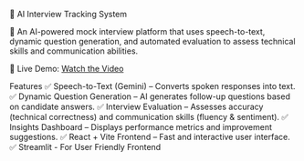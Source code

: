 🎤 AI Interview Tracking System

🚀 An AI-powered mock interview platform that uses speech-to-text, dynamic question generation, and automated evaluation to assess technical skills and communication abilities.

🔗 Live Demo: [Watch the Video](https://drive.google.com/drive/u/2/folders/1BEd9W9G9mht1ywNRzl6DLRWNU8MjPXna)

Features
✅ Speech-to-Text (Gemini) – Converts spoken responses into text.
✅ Dynamic Question Generation – AI generates follow-up questions based on candidate answers.
✅ Interview Evaluation – Assesses accuracy (technical correctness) and communication skills (fluency & sentiment).
✅ Insights Dashboard – Displays performance metrics and improvement suggestions.
✅ React + Vite Frontend – Fast and interactive user interface.
✅ Streamlit - For User Friendly Frontend
